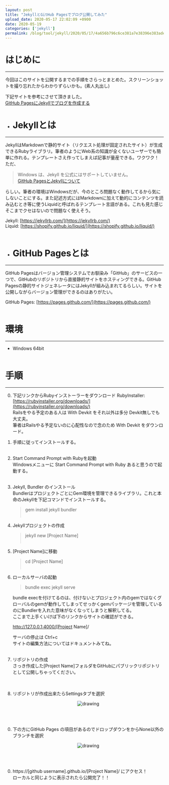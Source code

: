 ```yaml
---
layout: post
title: "JekyllとGitHub Pagesでブログ公開してみた"
upload_date: 2020-05-17 22:02:09 +0900
date: 2020-05-19
categories: ['jekyll']
permalink: /blog/tool/jekyll/2020/05/17/4a656b796c6ce381a7e38396e383ade382b0e585ace9968be38197e381a6e381bfe3819f5be6ba96e58299e7b7a85d
---
```


# はじめに
***
今回はこのサイトを公開するまでの手順をさらっとまとめた。スクリーンショットを撮り忘れたからわかりずらいかも。(素人丸出し)  

下記サイトを参考にさせて頂きました。  
[GitHub PagesにJekyllでブログを作成する](https://note.com/airis0/n/n191e89b83e1d)



- # Jekyllとは
***
JekyllはMarkdownで静的サイト（リクエスト処理が固定されたサイト）が生成できるRubyライブラリ。筆者のようにWeb系の知識が全くないユーザーでも簡単に作れる。テンプレートさえ作ってしまえば記事が量産できる。ワクワク！  
ただ、
  > Windows は、Jekyll を公式にはサポートしていません。  
  [GitHub PagesとJekyllについて](https://help.github.com/ja/github/working-with-github-pages/about-github-pages-and-jekyll)

  らしい。筆者の環境はWindowsだが、今のところ問題なく動作してるから気にしないことにする。また記述方式にはMarkdownに加えて動的にコンテンツを読み込むとき等に使うLiquidと呼ばれるテンプレート言語がある。これも見た感じそこまでクセはないので問題なく使えそう。  

  Jekyll: [https://jekyllrb.com/](https://jekyllrb.com/)  
  Liquid: [https://shopify.github.io/liquid/](https://shopify.github.io/liquid/)
<br><br>

- # GitHub Pagesとは
***
GitHub Pagesはバージョン管理システムでお馴染み「GitHub」のサービスの一つで、GitHubのリポジトリから直接静的サイトをホスティングできる。GitHub Pagesの静的サイトジェネレータにはJekyllが組み込まれてるらしい。サイトを公開しながらバージョン管理ができるのはありがたい。  

  GitHub Pages: [https://pages.github.com/](https://pages.github.com/)
<br><br>

# 環境
***
- Windows 64bit
<br><br>

# 手順
***

0. 下記リンクからRubyインストーラーをダウンロード
RubyInstaller: [https://rubyinstaller.org/downloads/](https://rubyinstaller.org/downloads/)  
Railsをやる予定のある人は With Devkit をそれ以外は多分 Devkit無しでも大丈夫。  
筆者はRailsやる予定ないのに心配性なので念のため With Devkit をダウンロード。  

0. 手順に従ってインストールする。
<br><br>

0. Start Command Prompt with Rubyを起動  
Windowsメニューに Start Command Prompt with Ruby あると思うので起動する。
<br><br>

0. Jekyll, Bundler のインストール  
BundlerはプロジェクトごとにGem環境を管理できるライブラリ。これと本命のJekyllを下記コマンドでインストールする。
    > gem install jekyll bundler
<br><br>

0. Jekyllプロジェクトの作成
    > jekyll new [Project Name]
<br><br>

0. [Project Name]に移動
    > cd [Project Name]
<br><br>

0. ローカルサーバの起動  
    > bundle exec jekyll serve

    bundle execを付けてるのは、付けないとプロジェクト内のgemではなくグローバルのgemが動作してしまってせっかくgemパッケージを管理しているのにBundlerを入れた意味がなくなってしまうと解釈してる。  
    ここまで上手くいけば下のリンクからサイトの確認ができる。

    http://127.0.0.1:4000/[Project Name]/  

    サーバの停止は Ctrl+c  
    サイトの編集方法についてはドキュメントみてね。
<br><br>

0. リポジトリの作成  
    さっき作成した[Project Name]フォルダをGitHubにパブリックリポジトリとして公開しちゃってください。  
<br><br>

0. リポジトリが作成出来たらSettingsタブを選択

    <div style="text-align: center" height="360">
        <img src="{{site.baseurl}}/assets/img/unity_web_gl5.png" alt="drawing"/>  
    </div><br>
<br>

0. 下の方にGitHub Pages の項目があるのでドロップダウンをからNone以外のブランチを選択

    <div style="text-align: center" height="360">
        <img src="{{site.baseurl}}/assets/img/unity_web_gl6.png" alt="drawing"/>  
    </div><br>
<br>

0. https://[github username].github.io/[Project Name]/ にアクセス！  
ローカルと同じように表示されたら公開完了！！
